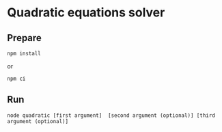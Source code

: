 # Quadratic equations solver

## Prepare
```
npm install
```
or
```
npm ci
```

## Run

```
node quadratic [first argument]  [second argument (optional)] [third argument (optional)]
```